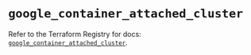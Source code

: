 # `google_container_attached_cluster`

Refer to the Terraform Registry for docs: [`google_container_attached_cluster`](https://registry.terraform.io/providers/hashicorp/google/5.29.1/docs/resources/container_attached_cluster).

